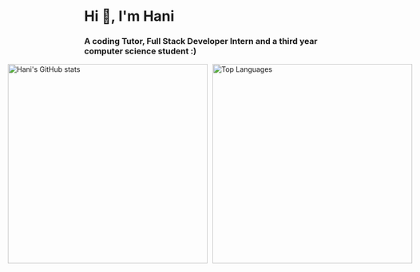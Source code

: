 # Hi 👋, I'm Hani

### A coding Tutor, Full Stack Developer Intern and a third year computer science student :)

<div style="display: flex; justify-content: center; align-items: center; gap: 10px;">
  <div>
    <img src="https://github-readme-stats.vercel.app/api?username=Hani0101&hide=prs,stars" alt="Hani's GitHub stats" width="400" />
  </div>
  <div>
      <img src="https://github-readme-stats.vercel.app/api/top-langs/?username=Hani0101&layout=donut&hide=Jupyter%20Notebook, C++" alt="Top Languages" width="400" />
  </div>
</div>
